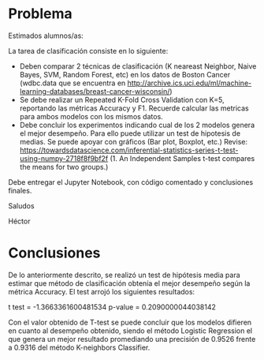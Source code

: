 
# Problema
 
Estimados alumnos/as:

La tarea de clasificación consiste en lo siguiente:

- Deben comparar 2 técnicas de clasificación (K neareast Neighbor, Naive Bayes, SVM, Random Forest, etc) en los datos de Boston Cancer (wdbc.data que se encuentra en http://archive.ics.uci.edu/ml/machine-learning-databases/breast-cancer-wisconsin/)
- Se debe realizar un Repeated K-Fold Cross Validation con K=5, reportando las métricas Accuracy y F1. Recuerde calcular las metricas para ambos modelos con los mismos datos. 
- Debe concluir los experimentos indicando cual de los 2 modelos genera el mejor desempeño. Para ello puede utilizar un test de hipotesis de medias. Se puede apoyar con gráficos (Bar plot, Boxplot, etc.) Revise: https://towardsdatascience.com/inferential-statistics-series-t-test-using-numpy-2718f8f9bf2f (1. An Independent Samples t-test compares the means for two groups.)

Debe entregar el Jupyter Notebook, con código comentado y conclusiones finales.

Saludos

Héctor

# Conclusiones

De lo anteriormente descrito, se realizó un test de hipótesis media para estimar que método de clasificación obtenía el mejor desempeño según la métrica Accuracy. El test arrojó los siguientes resultados: 

t test = -1.3663361600481534
p-value = 0.2090000044038142

Con el valor obtenido de T-test se puede concluir que los modelos difieren en cuanto al desempeño obtenido, siendo el método Logistic Regression el que genera un mejor resultado promediando una precisión de 0.9526 frente a 0.9316 del método K-neighbors Classifier.
